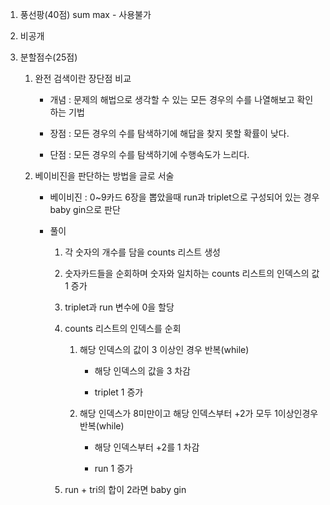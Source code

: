 1. 풍선팡(40점) sum max - 사용불가

2. 비공개

3. 분할점수(25점)

    1. 완전 검색이란 장단점 비교

        - 개념 : 문제의 해법으로 생각할 수 있는 모든 경우의 수를 나열해보고 확인하는 기법

        - 장점 : 모든 경우의 수를 탐색하기에 해답을 찾지 못할 확률이 낮다.

        - 단점 : 모든 경우의 수를 탐색하기에 수행속도가 느리다.

    2. 베이비진을 판단하는 방법을 글로 서술

        - 베이비진 : 0~9카드 6장을 뽑았을때 run과 triplet으로 구성되어 있는 경우 baby gin으로 판단

        - 풀이
            
            1. 각 숫자의 개수를 담을 counts 리스트 생성
            
            2. 숫자카드들을 순회하며 숫자와 일치하는 counts 리스트의 인덱스의 값 1 증가

            3. triplet과 run 변수에 0을 할당

            4. counts 리스트의 인덱스를 순회

                1. 해당 인덱스의 값이 3 이상인 경우 반복(while)

                    - 해당 인덱스의 값을 3 차감

                    - triplet 1 증가

                2. 해당 인덱스가 8미만이고 해당 인덱스부터 +2가 모두 1이상인경우 반복(while)

                    - 해당 인덱스부터 +2를 1 차감

                    - run 1 증가
            
            5. run + tri의 합이 2라면 baby gin